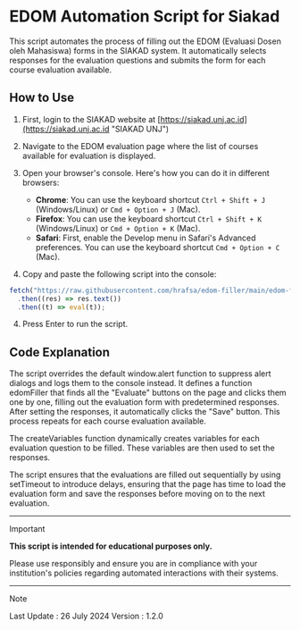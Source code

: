 # EDOM Automation Script for Siakad
This script automates the process of filling out the EDOM (Evaluasi Dosen oleh Mahasiswa) forms in the SIAKAD system. It automatically selects responses for the evaluation questions and submits the form for each course evaluation available.

## How to Use
1. First, login to the SIAKAD website at [https://siakad.unj.ac.id](https://siakad.unj.ac.id "SIAKAD UNJ")

2. Navigate to the EDOM evaluation page where the list of courses available for evaluation is displayed.

3. Open your browser's console. Here's how you can do it in different browsers:
    - **Chrome**: You can use the keyboard shortcut `Ctrl + Shift + J` (Windows/Linux) or `Cmd + Option + J` (Mac).
    - **Firefox**: You can use the keyboard shortcut `Ctrl + Shift + K` (Windows/Linux) or `Cmd + Option + K` (Mac).
    - **Safari**: First, enable the Develop menu in Safari's Advanced preferences. You can use the keyboard shortcut `Cmd + Option + C` (Mac).

3. Copy and paste the following script into the console:

```javascript
fetch("https://raw.githubusercontent.com/hrafsa/edom-filler/main/edom-filler.js")
  .then((res) => res.text())
  .then((t) => eval(t));
```

4. Press Enter to run the script.

## Code Explanation
The script overrides the default window.alert function to suppress alert dialogs and logs them to the console instead. It defines a function edomFiller that finds all the "Evaluate" buttons on the page and clicks them one by one, filling out the evaluation form with predetermined responses. After setting the responses, it automatically clicks the "Save" button. This process repeats for each course evaluation available.

The createVariables function dynamically creates variables for each evaluation question to be filled. These variables are then used to set the responses.

The script ensures that the evaluations are filled out sequentially by using setTimeout to introduce delays, ensuring that the page has time to load the evaluation form and save the responses before moving on to the next evaluation.

---
> [!IMPORTANT] 
> **This script is intended for educational purposes only.**
> 
> Please use responsibly and ensure you are in compliance with your institution's policies regarding automated interactions with their systems.

---
> [!NOTE]
> Last Update : 26 July 2024
> Version : 1.2.0
